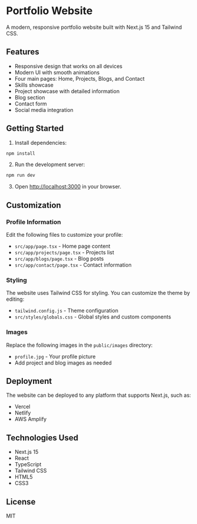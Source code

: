 # Portfolio Website

A modern, responsive portfolio website built with Next.js 15 and Tailwind CSS.

## Features

- Responsive design that works on all devices
- Modern UI with smooth animations
- Four main pages: Home, Projects, Blogs, and Contact
- Skills showcase
- Project showcase with detailed information
- Blog section
- Contact form
- Social media integration

## Getting Started

1. Install dependencies:
```bash
npm install
```

2. Run the development server:
```bash
npm run dev
```

3. Open [http://localhost:3000](http://localhost:3000) in your browser.

## Customization

### Profile Information
Edit the following files to customize your profile:
- `src/app/page.tsx` - Home page content
- `src/app/projects/page.tsx` - Projects list
- `src/app/blogs/page.tsx` - Blog posts
- `src/app/contact/page.tsx` - Contact information

### Styling
The website uses Tailwind CSS for styling. You can customize the theme by editing:
- `tailwind.config.js` - Theme configuration
- `src/styles/globals.css` - Global styles and custom components

### Images
Replace the following images in the `public/images` directory:
- `profile.jpg` - Your profile picture
- Add project and blog images as needed

## Deployment

The website can be deployed to any platform that supports Next.js, such as:
- Vercel
- Netlify
- AWS Amplify

## Technologies Used

- Next.js 15
- React
- TypeScript
- Tailwind CSS
- HTML5
- CSS3

## License

MIT 